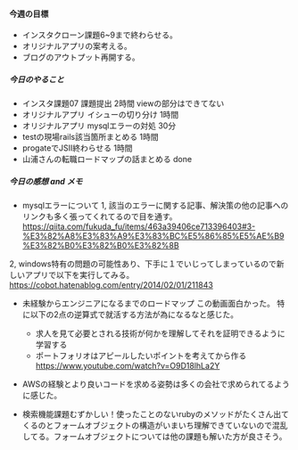 #### 今週の目標
* インスタクローン課題6~9まで終わらせる。
* オリジナルアプリの案考える。
* ブログのアウトプット再開する。

##### 今日のやること
* インスタ課題07 課題提出 2時間 viewの部分はできてない
* オリジナルアプリ イシューの切り分け 1時間
* オリジナルアプリ mysqlエラーの対処 30分
* testの現場rails該当箇所まとめる 1時間
* progateでJSⅡ終わらせる 1時間
* 山浦さんの転職ロードマップの話まとめる done

##### 今日の感想 and メモ
* mysqlエラーについて
1, 該当のエラーに関する記事、解決策の他の記事へのリンクも多く張ってくれてるので目を通す。
https://qiita.com/fukuda_fu/items/463a39406ce713396403#3-%E3%82%A8%E3%83%A9%E3%83%BC%E5%86%85%E5%AE%B9%E3%82%B0%E3%82%B0%E3%82%8B

2, windows特有の問題の可能性あり、下手に１でいじってしまっているので新しいアプリで以下を実行してみる。
https://cobot.hatenablog.com/entry/2014/02/01/211843

* 未経験からエンジニアになるまでのロードマップ
この動画面白かった。
特に以下の2点の逆算式で就活する方法が為になるなと感じた。
    * 求人を見て必要とされる技術が何かを理解してそれを証明できるように学習する
    * ポートフォリオはアピールしたいポイントを考えてから作る
https://www.youtube.com/watch?v=O9D18lhLa2Y

* AWSの経験とより良いコードを求める姿勢は多くの会社で求められてるように感じた。

* 検索機能課題むずかしい！使ったことのないrubyのメソッドがたくさん出てくるのとフォームオブジェクトの構造がいまいち理解できていないので混乱してる。フォームオブジェクトについては他の課題も解いた方が良さそう。

